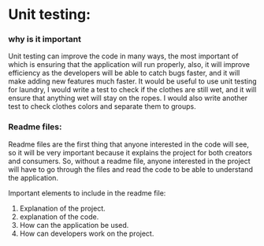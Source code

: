 # Unit testing:

### why is it important

Unit testing can improve the code in many ways, the most important of which is ensuring that the application will run properly, also, it will improve efficiency as the developers will be able to catch bugs faster, and it will make adding new features much faster.
It would be useful to use unit testing for laundry, I would write a test to check if the clothes are still wet, and it will ensure that anything wet will stay on the ropes.
I would also write another test to check clothes colors and separate them to groups.

 

### Readme files:

Readme files are the first thing that anyone interested in the code will see, so it will be very important because it explains the project for both creators and consumers.
So, without a readme file, anyone interested in the project will have to go through the files and read the code to be able to understand the application.

Important elements to include in the readme file:
1. Explanation of the project.
2. explanation of the code.
3. How can the application be used.
4. How can developers work on the project.